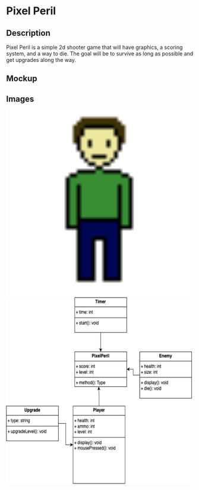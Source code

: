 # Pixel Peril
## Description
Pixel Peril is a simple 2d shooter game that will have graphics, a scoring system, and a way to die. The goal will be to survive as long as possible and get upgrades along the way.
## Mockup

## Images
<img src="https://github.com/Andreijotic/Individual-Project/blob/main/images/Character1.png?raw=true" width="500" height="500">
<img src="https://github.com/Andreijotic/Individual-Project/blob/main/images/PixelPerilUML.png?raw=true" width="500" height="500">
